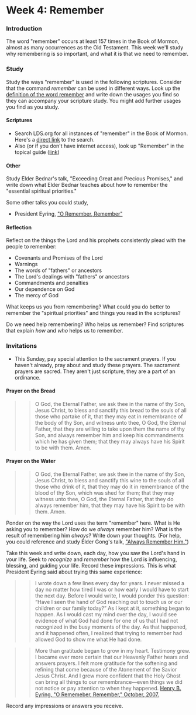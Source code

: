 # Week 4: Remember

### Introduction

The word "remember" occurs at least 157 times in the Book of Mormon, almost as many occurrences as the Old Testament. This week we'll study why remembering is so important, and what it is that we need to remember.

### Study

Study the ways "remember" is used in the following scriptures. Consider that the command _remember_ can be used in different ways. Look up the [definition of the word remember](https://www.merriam-webster.com/dictionary/remember) and write down the usages you find so they can accompany your scripture study. You might add further usages you find as you study.

#### Scriptures

* Search LDS.org for all instances of "remember" in the Book of Mormon. Here's a [direct link](https://www.lds.org/scriptures/search?lang=eng&query=remember&testament=bofm) to the search.
* Also (or if you don't have internet access), look up "Remember" in the topical guide ([link](https://www.lds.org/scriptures/tg/remember?lang=eng))

#### Other

Study Elder Bednar's talk, "Exceeding Great and Precious Promises," and write down what Elder Bednar teaches about how to remember the "essential spiritual priorities."

Some other talks you could study,
* President Eyring, ["O Remember, Remember"](https://www.lds.org/general-conference/2007/10/o-remember-remember?lang=eng)

#### Reflection

Reflect on the things the Lord and his prophets consistently plead with the people to remember:
* Covenants and Promises of the Lord
* Warnings
* The words of "fathers" or ancestors
* The Lord's dealings with "fathers" or ancestors
* Commandments and penalties
* Our dependence on God
* The mercy of God

What keeps us you from remembering? What could you do better to remember the "spiritual priorities" and things you read in the scriptures?

Do we need help remembering? Who helps us remember? Find scriptures that explain _how_ and _who_ helps us to remember.

### Invitations

* This Sunday, pay special attention to the sacrament prayers. If you haven't already, pray about and study these prayers. The sacrament prayers are sacred. They aren't just scripture, they are a part of an ordinance.

#### Prayer on the Bread
> > O God, the Eternal Father, we ask thee in the name of thy Son, Jesus Christ, to bless and sanctify this bread to the souls of all those who partake of it, that they may eat in remembrance of the body of thy Son, and witness unto thee, O God, the Eternal Father, that they are willing to take upon them the name of thy Son, and always remember him and keep his commandments which he has given them; that they may always have his Spirit to be with them. Amen.

#### Prayer on the Water
> > O God, the Eternal Father, we ask thee in the name of thy Son, Jesus Christ, to bless and sanctify this wine to the souls of all those who drink of it, that they may do it in remembrance of the blood of thy Son, which was shed for them; that they may witness unto thee, O God, the Eternal Father, that they do always remember him, that they may have his Spirit to be with them. Amen.

Ponder on the way the Lord uses the term "remember" here. What is He asking you to remember? How do we _always_ remember him? What is the result of remembering him _always_? Write down your thoughts. (For help, you could reference and study Elder Gong's talk, ["Always Remember Him."](https://www.lds.org/general-conference/2016/04/always-remember-him?lang=eng))

Take this week and write down, each day, how you saw the Lord's hand in your life. Seek to _recognize_ and _remember_ how the Lord is influencing, blessing, and guiding your life. Record these impressions. This is what President Eyring said about trying this same experience:

> > I wrote down a few lines every day for years. I never missed a day no matter how tired I was or how early I would have to start the next day. Before I would write, I would ponder this question: “Have I seen the hand of God reaching out to touch us or our children or our family today?” As I kept at it, something began to happen. As I would cast my mind over the day, I would see evidence of what God had done for one of us that I had not recognized in the busy moments of the day. As that happened, and it happened often, I realized that trying to remember had allowed God to show me what He had done.

> > More than gratitude began to grow in my heart. Testimony grew. I became ever more certain that our Heavenly Father hears and answers prayers. I felt more gratitude for the softening and refining that come because of the Atonement of the Savior Jesus Christ. And I grew more confident that the Holy Ghost can bring all things to our remembrance—even things we did not notice or pay attention to when they happened.
[Henry B. Eyring, "O Rememeber, Remember," October, 2007.](https://www.lds.org/general-conference/2007/10/o-remember-remember?lang=eng)

Record any impressions or answers you receive.
